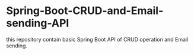 # Spring-Boot-CRUD-and-Email-sending-API
this repository contain basic Spring Boot API of CRUD operation and Email sending.
